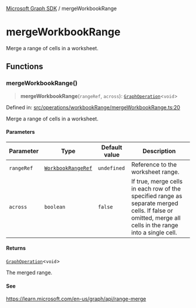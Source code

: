 [Microsoft Graph SDK](README.md) / mergeWorkbookRange

# mergeWorkbookRange

Merge a range of cells in a worksheet.

## Functions

### mergeWorkbookRange()

> **mergeWorkbookRange**(`rangeRef`, `across`): [`GraphOperation`](GraphOperation.md#graphoperation)\<`void`\>

Defined in: [src/operations/workbookRange/mergeWorkbookRange.ts:20](https://github.com/Future-Secure-AI/microsoft-graph/blob/main/src/operations/workbookRange/mergeWorkbookRange.ts#L20)

Merge a range of cells in a worksheet.

#### Parameters

| Parameter | Type | Default value | Description |
| ------ | ------ | ------ | ------ |
| `rangeRef` | [`WorkbookRangeRef`](WorkbookRangeRef.md#workbookrangeref) | `undefined` | Reference to the worksheet range. |
| `across` | `boolean` | `false` | If true, merge cells in each row of the specified range as separate merged cells. If false or omitted, merge all cells in the range into a single cell. |

#### Returns

[`GraphOperation`](GraphOperation.md#graphoperation)\<`void`\>

The merged range.

#### See

https://learn.microsoft.com/en-us/graph/api/range-merge
